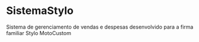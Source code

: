# SistemaStylo
Sistema de gerenciamento de vendas e despesas desenvolvido para a firma familiar Stylo MotoCustom
